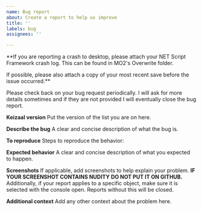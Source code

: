```yaml
---
name: Bug report
about: Create a report to help us improve
title: ''
labels: bug
assignees: ''

---
```


**If you are reporting a crash to desktop, please attach your NET Script Framework crash log. This can be found in MO2's Overwrite folder.

If possible, please also attach a copy of your most recent save before the issue occurred.**

Please check back on your bug request periodically. I will ask for more details sometimes and if they are not provided I will eventually close the bug report.

**Keizaal version**
Put the version of the list you are on here.

**Describe the bug**
A clear and concise description of what the bug is.

**To reproduce**
Steps to reproduce the behavior:

**Expected behavior**
A clear and concise description of what you expected to happen.

**Screenshots**
If applicable, add screenshots to help explain your problem. **IF YOUR SCREENSHOT CONTAINS NUDITY DO NOT PUT IT ON GITHUB.** Additionally, if your report applies to a specific object, make sure it is selected with the console open. Reports without this will be closed.

**Additional context**
Add any other context about the problem here.
